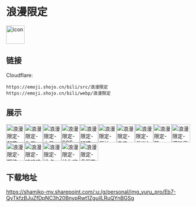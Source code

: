 # 浪漫限定
<img src="https://emoji.shojo.cn/bili/src/浪漫限定/icon.png" width="50" height="50" alt="icon">

## 链接
Cloudflare:
```
https://emoji.shojo.cn/bili/src/浪漫限定
https://emoji.shojo.cn/bili/webp/浪漫限定
```
## 展示
<img src="https://emoji.shojo.cn/bili/src/浪漫限定/浪漫限定-献花.png" width="50" height="50" alt="浪漫限定-献花"><img src="https://emoji.shojo.cn/bili/src/浪漫限定/浪漫限定-生气.png" width="50" height="50" alt="浪漫限定-生气"><img src="https://emoji.shojo.cn/bili/src/浪漫限定/浪漫限定-上号.png" width="50" height="50" alt="浪漫限定-上号"><img src="https://emoji.shojo.cn/bili/src/浪漫限定/浪漫限定-SOS.png" width="50" height="50" alt="浪漫限定-SOS"><img src="https://emoji.shojo.cn/bili/src/浪漫限定/浪漫限定-疑惑.png" width="50" height="50" alt="浪漫限定-疑惑"><img src="https://emoji.shojo.cn/bili/src/浪漫限定/浪漫限定-保护.png" width="50" height="50" alt="浪漫限定-保护"><img src="https://emoji.shojo.cn/bili/src/浪漫限定/浪漫限定-亲亲.png" width="50" height="50" alt="浪漫限定-亲亲"><img src="https://emoji.shojo.cn/bili/src/浪漫限定/浪漫限定-灵光乍现.png" width="50" height="50" alt="浪漫限定-灵光乍现"><img src="https://emoji.shojo.cn/bili/src/浪漫限定/浪漫限定-赞.png" width="50" height="50" alt="浪漫限定-赞"><img src="https://emoji.shojo.cn/bili/src/浪漫限定/浪漫限定-满脸高兴.png" width="50" height="50" alt="浪漫限定-满脸高兴"><img src="https://emoji.shojo.cn/bili/src/浪漫限定/浪漫限定-期待.png" width="50" height="50" alt="浪漫限定-期待"><img src="https://emoji.shojo.cn/bili/src/浪漫限定/浪漫限定-呜呜呜.png" width="50" height="50" alt="浪漫限定-呜呜呜"><img src="https://emoji.shojo.cn/bili/src/浪漫限定/浪漫限定-给点.png" width="50" height="50" alt="浪漫限定-给点"><img src="https://emoji.shojo.cn/bili/src/浪漫限定/浪漫限定-给你吃桃子.png" width="50" height="50" alt="浪漫限定-给你吃桃子"><img src="https://emoji.shojo.cn/bili/src/浪漫限定/浪漫限定-多喝热水.png" width="50" height="50" alt="浪漫限定-多喝热水">

## 下载地址

https://shamiko-my.sharepoint.com/:u:/g/personal/img_yuru_pro/Eb7-QyTkfzBJuZfDpNC3h20BnypRwt1ZguilLRuQYnBGSg